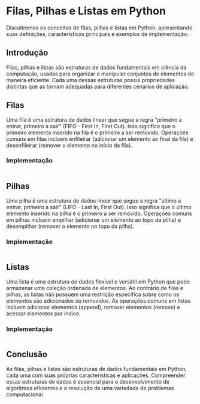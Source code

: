 <h1>Filas, Pilhas e Listas em Python</h1>
<p>Discutiremos os conceitos de filas, pilhas e listas em Python, apresentando suas definições, características principais e exemplos de implementação.</p>
<h2>Introdução</h2>
<p>Filas, pilhas e listas são estruturas de dados fundamentais em ciência da computação, usadas para organizar e manipular conjuntos de elementos de maneira eficiente. Cada uma dessas estruturas possui propriedades distintas que as tornam adequadas para diferentes cenários de aplicação.</p>

  <h2>Filas</h2>
<p>Uma fila é uma estrutura de dados linear que segue a regra "primeiro a entrar, primeiro a sair" (FIFO - First In, First Out). Isso significa que o primeiro elemento inserido na fila é o primeiro a ser removido. Operações comuns em filas incluem enfileirar (adicionar um elemento ao final da fila) e desenfileirar (remover o elemento no início da fila).</p>
<h3>Implementação</h3>
<pre></pre>

  <h2>Pilhas</h2>
<p>Uma pilha é uma estrutura de dados linear que segue a regra "último a entrar, primeiro a sair" (LIFO - Last In, First Out). Isso significa que o último elemento inserido na pilha é o primeiro a ser removido. Operações comuns em pilhas incluem empilhar (adicionar um elemento ao topo da pilha) e desempilhar (remover o elemento no topo da pilha).</p>
<h3>Implementação</h3>
<pre></pre>

  <h2>Listas</h2>
<p>Uma lista é uma estrutura de dados flexível e versátil em Python que pode armazenar uma coleção ordenada de elementos. Ao contrário de filas e pilhas, as listas não possuem uma restrição específica sobre como os elementos são adicionados ou removidos. As operações comuns em listas incluem adicionar elementos (append), remover elementos (remove) e acessar elementos por índice.</p>
<h3>Implementação</h3>
<pre></pre>

<h2>Conclusão</h2>
<p>As filas, pilhas e listas são estruturas de dados fundamentais em Python, cada uma com suas próprias características e aplicações. Compreender essas estruturas de dados é essencial para o desenvolvimento de algoritmos eficientes e a resolução de uma variedade de problemas computacionai</p>


